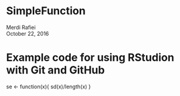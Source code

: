# SimpleFunction
Merdi Rafiei  
October 22, 2016  

# Example code for using RStudion with Git and GitHub

se <- function(x){
  sd(x)/length(x)
}
